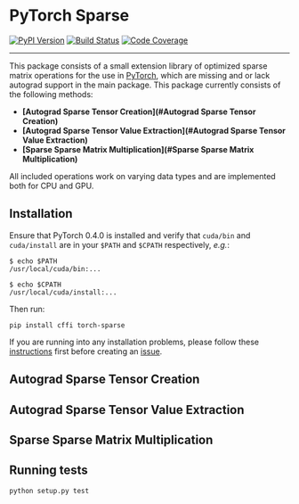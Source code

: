 [pypi-image]: https://badge.fury.io/py/torch-sparse.svg
[pypi-url]: https://pypi.python.org/pypi/torch-sparse
[build-image]: https://travis-ci.org/rusty1s/pytorch_sparse.svg?branch=master
[build-url]: https://travis-ci.org/rusty1s/pytorch_sparse
[coverage-image]: https://codecov.io/gh/rusty1s/pytorch_sparse/branch/master/graph/badge.svg
[coverage-url]: https://codecov.io/github/rusty1s/pytorch_sparse?branch=master

# PyTorch Sparse

[![PyPI Version][pypi-image]][pypi-url]
[![Build Status][build-image]][build-url]
[![Code Coverage][coverage-image]][coverage-url]

--------------------------------------------------------------------------------

This package consists of a small extension library of optimized sparse matrix operations for the use in [PyTorch](http://pytorch.org/), which are missing and or lack autograd support in the main package.
This package currently consists of the following methods:

* **[Autograd Sparse Tensor Creation](#Autograd Sparse Tensor Creation)**
* **[Autograd Sparse Tensor Value Extraction](#Autograd Sparse Tensor Value Extraction)**
* **[Sparse Sparse Matrix Multiplication](#Sparse Sparse Matrix Multiplication)**

All included operations work on varying data types and are implemented both for CPU and GPU.

## Installation

Ensure that PyTorch 0.4.0 is installed and verify that `cuda/bin` and `cuda/install` are in your `$PATH` and `$CPATH` respectively, *e.g.*:

```
$ echo $PATH
/usr/local/cuda/bin:...

$ echo $CPATH
/usr/local/cuda/install:...
```

Then run:

```
pip install cffi torch-sparse
```

If you are running into any installation problems, please follow these [instructions](https://rusty1s.github.io/pytorch_geometric/build/html/notes/installation.html) first before creating an [issue](https://github.com/rusty1s/pytorch_sparse/issues).

## Autograd Sparse Tensor Creation

## Autograd Sparse Tensor Value Extraction

## Sparse Sparse Matrix Multiplication

## Running tests

```
python setup.py test
```
